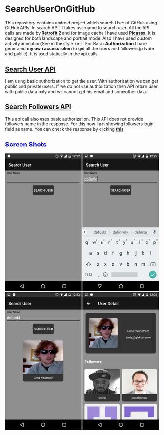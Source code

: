 # SearchUserOnGitHub
This repository contains android project which search User of GitHub using GitHub APIs.  In search API, it takes username to search user. 
All the API calls are made by <a href="http://square.github.io/retrofit/"><b>Retrofit 2</b></a> and for image cache I have used <a href="http://square.github.io/picasso/"><b>Picasso.</b></a></n> It is designed for both landscape and portrait mode.  Also I have used custom activity animation(See in the style.xml). For Basic <b>Authorization</b> I have generated <b>my own access token</b> to get all the users and followers(private and public).  It is used statically in the api calls.
<a href="https://developer.github.com/v3/users/#get-a-single-user"><h2>Search User API</h2></a></n>
<p>I am using basic authorization to get the user.  With authorization we can get public and private users.  If we do not use authorization then API return user with public data only and we cannot get his email and someother data.</p>
<a href="https://developer.github.com/v3/users/followers"><h2>Search Followers API</h2></a>
<p>This api call also uses basic authorization.  This API does not provide followers name in the response.  For this now I am showing followers login field as name.  You can check the response by clicking <a href="https://developer.github.com/v3/users/followers/#list-followers-of-a-user"><b>this</b></a></p> 
<h2 style="color:blue;">Screen Shots</h2>
<img src="https://github.com/shakeelnasrullah/SearchUserOnGitHub/blob/master/app/Screen%20Shots/1.png" alt="Search Screen" width="250" height="450">
<img src="https://github.com/shakeelnasrullah/SearchUserOnGitHub/blob/master/app/Screen%20Shots/2.png" alt="Search Result" width="250" height="450">
<img src="https://github.com/shakeelnasrullah/SearchUserOnGitHub/blob/master/app/Screen%20Shots/3.png" alt="Search User" width="250" height="450">
<img src="https://github.com/shakeelnasrullah/SearchUserOnGitHub/blob/master/app/Screen%20Shots/4.png" alt="Detail Screen" width="250" height="450">
